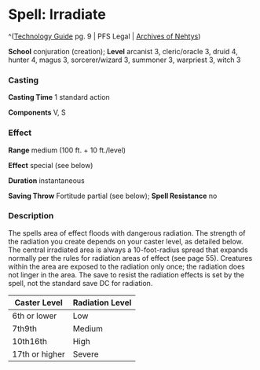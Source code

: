 # Spell: Irradiate

^([Technology Guide][ss-irradiate] pg. 9 | PFS Legal | [Archives of Nehtys][sn-irradiate])

**School** conjuration (creation); **Level** arcanist 3, cleric/oracle 3, druid 4, hunter 4, magus 3, sorcerer/wizard 3, summoner 3, warpriest 3, witch 3

### Casting

**Casting Time** 1 standard action  

**Components** V, S

### Effect

**Range** medium (100 ft. + 10 ft./level)  

**Effect** special (see below)  

**Duration** instantaneous  

**Saving Throw** Fortitude partial (see below); **Spell Resistance** no

### Description

The spells area of effect floods with dangerous radiation. The strength of the radiation you create depends on your caster level, as detailed below. The central irradiated area is always a 10-foot-radius spread that expands normally per the rules for radiation areas of effect (see page 55). Creatures within the area are exposed to the radiation only once; the radiation does not linger in the area. The save to resist the radiation effects is set by the spell, not the standard save DC for radiation.  

**Caster Level**| **Radiation Level**  
---|---  
6th or lower| Low  
7th9th| Medium  
10th16th| High  
17th or higher| Severe  

[ss-irradiate]: http://paizo.com/products/btpy95d2
[sn-irradiate]: http://www.archivesofnethys.com/SpellDisplay.aspx?ItemName=Irradiate